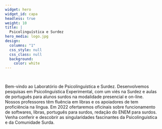 ```yaml
---
widget: hero
widget_id: capa
headless: true
weight: 10
title: |
  Psicolinguística e Surdez
hero_media: logo.jpg
design:
  columns: "1"
  css_style: null
  css_class: null
  background:
    color: white
---
```

<br>

Bem-vindo ao Laboratório de Psicolinguística e Surdez. Desenvolvemos pesquisas em Psicolinguística Experimental, com um viés na Surdez e aulas de português para alunos surdos na modalidade presencial e on-line. Nossos professores têm fluência em libras e os apoiadores de tem proficiência na língua. Em 2022 ofertaremos oficinais sobre funcionamento de softwares, libras, português para surdos, redação do ENEM para surdos. Venha conferir e descobrir as singularidades fascinantes da Psicolinguística e da Comunidade Surda.